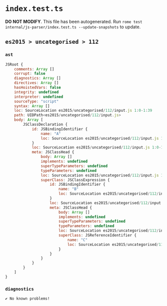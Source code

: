 # `index.test.ts`

**DO NOT MODIFY**. This file has been autogenerated. Run `rome test internal/js-parser/index.test.ts --update-snapshots` to update.

## `es2015 > uncategorised > 112`

### `ast`

```javascript
JSRoot {
	comments: Array []
	corrupt: false
	diagnostics: Array []
	directives: Array []
	hasHoistedVars: false
	integrity: undefined
	interpreter: undefined
	sourceType: "script"
	syntax: Array []
	loc: SourceLocation es2015/uncategorised/112/input.js 1:0-1:39
	path: UIDPath<es2015/uncategorised/112/input.js>
	body: Array [
		JSClassDeclaration {
			id: JSBindingIdentifier {
				name: "A"
				loc: SourceLocation es2015/uncategorised/112/input.js 1:6-1:7 (A)
			}
			loc: SourceLocation es2015/uncategorised/112/input.js 1:0-1:39
			meta: JSClassHead {
				body: Array []
				implements: undefined
				superTypeParameters: undefined
				typeParameters: undefined
				loc: SourceLocation es2015/uncategorised/112/input.js 1:0-1:39
				superClass: JSClassExpression {
					id: JSBindingIdentifier {
						name: "B"
						loc: SourceLocation es2015/uncategorised/112/input.js 1:22-1:23 (B)
					}
					loc: SourceLocation es2015/uncategorised/112/input.js 1:16-1:36
					meta: JSClassHead {
						body: Array []
						implements: undefined
						superTypeParameters: undefined
						typeParameters: undefined
						loc: SourceLocation es2015/uncategorised/112/input.js 1:16-1:36
						superClass: JSReferenceIdentifier {
							name: "C"
							loc: SourceLocation es2015/uncategorised/112/input.js 1:32-1:33 (C)
						}
					}
				}
			}
		}
	]
}
```

### `diagnostics`

```
✔ No known problems!

```
